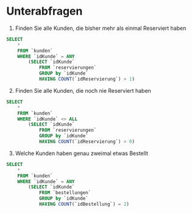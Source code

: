 # Unterabfragen

1. Finden Sie alle Kunden, die bisher mehr als einmal Reserviert haben
```SQL
SELECT
    *
    FROM `kunden`
    WHERE `idKunde` = ANY
        (SELECT `idKunde`
            FROM `reservierungen`
            GROUP by `idKunde`
            HAVING COUNT(`idReservierung`) > 1)
```

2. Finden Sie alle Kunden, die noch nie Reserviert haben
```SQL
SELECT
    *
    FROM `kunden`
    WHERE `idKunde` <> ALL
        (SELECT `idKunde`
            FROM `reservierungen`
            GROUP by `idKunde`
            HAVING COUNT(`idReservierung`) > 0)
```

3. Welche Kunden haben genau zweimal etwas Bestellt
```SQL
SELECT
    *
    FROM `kunden`
    WHERE `idKunde` = ANY
        (SELECT `idKunde`
            FROM `bestellungen`
            GROUP by `idKunde`
            HAVING COUNT(`idBestellung`) = 2)
```
